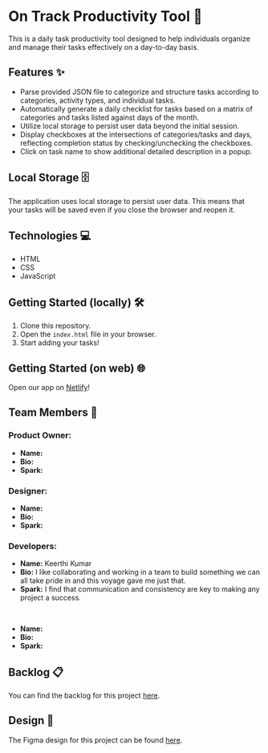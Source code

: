 
# On Track Productivity Tool 🚀

This is a daily task productivity tool designed to help individuals organize and manage their tasks effectively on a day-to-day basis.

## Features ✨
- Parse provided JSON file to categorize and structure tasks according to categories, activity types, and individual tasks.
- Automatically generate a daily checklist for tasks based on a matrix of categories and tasks listed against days of the month.
- Utilize local storage to persist user data beyond the initial session.
- Display checkboxes at the intersections of categories/tasks and days, reflecting completion status by checking/unchecking the checkboxes.
- Click on task name to show additional detailed description in a popup.


## Local Storage 🗄️
The application uses local storage to persist user data. This means that your tasks will be saved even if you close the browser and reopen it.

## Technologies 💻
- HTML
- CSS
- JavaScript

## Getting Started (locally) 🛠️
1. Clone this repository.
2. Open the `index.html` file in your browser.
3. Start adding your tasks!

## Getting Started (on web) 🌐
Open our app on [Netlify](#)!

## Team Members 👥
### Product Owner:
- **Name:**
- **Bio:**
- **Spark:**

### Designer: 
- **Name:**
- **Bio:**
- **Spark:**

### Developers: 
- **Name:**   Keerthi Kumar
- **Bio:**    I like collaborating and working in a team to build something we can all take pride in and this voyage gave me just that.
- **Spark:**  I find that communication and consistency are key to making any project a success.
<br/>

- **Name:**
- **Bio:**
- **Spark:**

## Backlog 📋
You can find the backlog for this project [here](https://www.notion.so/467e26b8c8a04ac9b6fd34bc3a1d9e84?v=63a82a7b344b4f968836a38e90bc6720&pvs=4).

## Design 🎨
The Figma design for this project can be found [here](https://www.figma.com/file/g9fgCVgIBv0d05Ldfd6YS8/V47-Team-02-On-Track?type=design&node-id=91%3A50&mode=design&t=WOdBhgb5mIxWbTnC-1).

